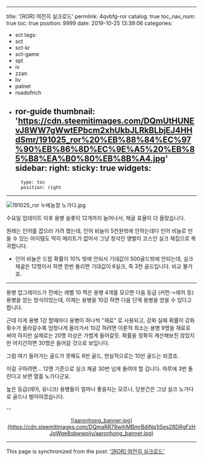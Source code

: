
---
title: '[ROR] 여전히 실크로드'
permlink: 4qvbfg-ror
catalog: true
toc_nav_num: true
toc: true
position: 9999
date: 2019-10-25 13:39:06
categories:
- sct
tags:
- sct
- sct-kr
- sct-game
- spt
- iv
- zzan
- liv
- palnet
- roadofrich
- ror-guide
thumbnail: 'https://cdn.steemitimages.com/DQmUtHUNEvJ8WW7gWwtEPbcm2xhUkbJLRkBLbjEJ4HHdSmr/191025_ror%20%EB%88%84%EC%97%90%EB%86%8D%EC%9E%A5%20%EB%85%B8%EA%B0%80%EB%8B%A4.jpg'
sidebar:
    right:
        sticky: true
widgets:
    -
        type: toc
        position: right
---


![191025_ror 누에농장 노가다.jpg](https://cdn.steemitimages.com/DQmUtHUNEvJ8WW7gWwtEPbcm2xhUkbJLRkBLbjEJ4HHdSmr/191025_ror%20%EB%88%84%EC%97%90%EB%86%8D%EC%9E%A5%20%EB%85%B8%EA%B0%80%EB%8B%A4.jpg)
<br>

수요일 업데이트 이후 용병 슬롯이 12개까지 늘어나서, 채굴 효율이 더 올랐습니다. 

원래는 인어를 잡으러 가려 했는데, 인어 비늘이 5천원밖에 안하는데다 인어 비늘로 만들 수 있는 아이템도 딱히 메리트가 없어서 그냥 정석인 앵벌이 코스인 실크 채집으로 복귀합니다.

* 인어 비늘은 드랍 확률이 10% 밖에 안되서 기대값이 500골드밖에 안되는데, 실크 채굴은 12명이서 하면 한번 돌리면 기대값이 6실크, 즉 3천 골드입니다. 비교 불가죠.

---

용병 업그레이드가 전에는 레벨 10 찍은 용병 4개를 모으면 다음 등급 (커먼->레어 등) 용병을 얻는 방식이었는데, 이제는 용병을 10강 하면 다음 단계 용병을 얻을 수 있다고 합니다.

근데 이게 용병 1강 할때마다 용병이 하나씩 "재료" 로 사용되고, 강화 실패 확률이 강화횟수가 올라갈수록 엄청나게 올라가서 10강 하려면 이론적 최소는 용병 9명을 재료로 써야 하지만 실제로는 20명 이상은 가볍게 들어갈듯.  확률을 정확히 계산해보진 않았지만 어지간하면 30명은 들어갈 것으로 보입니다. 

그럼 여기 들어가는 골드가 못해도 6만 골드, 현실적으로는 10만 골드는 되겠죠. 

이걸 구하려면... 12명 기준으로 실크 채굴 30번 넘게 돌려야 할 겁니다. 하루에 3번 돌린다고 보면 열흘 노가다군요.

높은 등급(레어, 유니크) 용병들이 얼마나 좋을지는 모르나, 당분간은 그냥 실크 노가다로 골드나 벌어야겠습니다.

--

<center><a href="https://www.gopax.co.kr">![aaronhong_banner.jpg](https://cdn.steemitimages.com/DQmaRR79wihMBmrBdiNq1iSes28DRgFzHJqWge8obwwpijv/aaronhong_banner.jpg)</a></center>

- - -

This page is synchronized from the post: ['[ROR] 여전히 실크로드'](https://steemit.com/@glory7/4qvbfg-ror)
